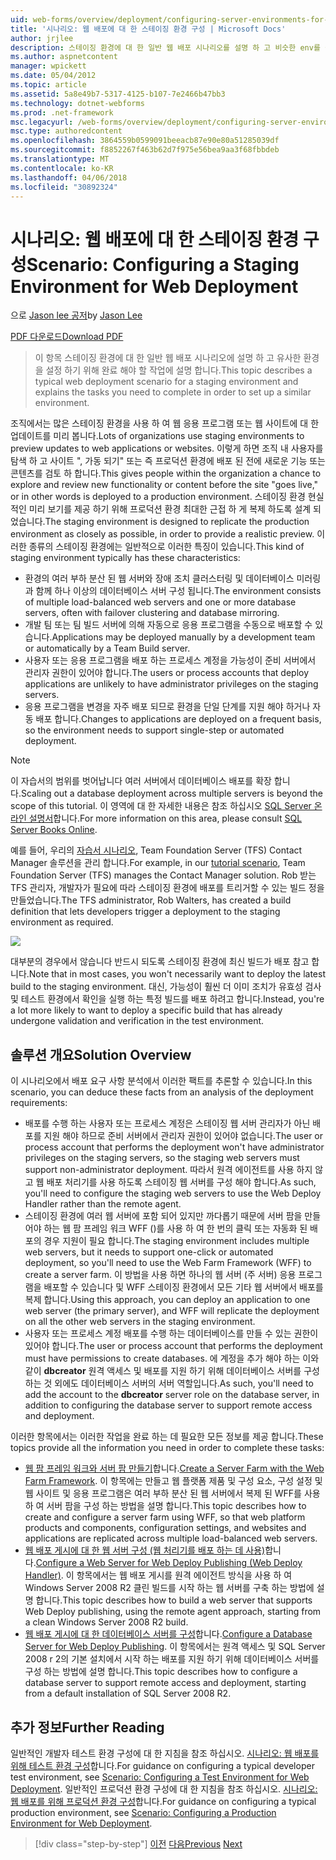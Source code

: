 ```yaml
---
uid: web-forms/overview/deployment/configuring-server-environments-for-web-deployment/scenario-configuring-a-staging-environment-for-web-deployment
title: '시나리오: 웹 배포에 대 한 스테이징 환경 구성 | Microsoft Docs'
author: jrjlee
description: 스테이징 환경에 대 한 일반 웹 배포 시나리오를 설명 하 고 비슷한 env를 설정 하기 위해 완료 해야 할 작업에 설명 하는이 항목...
ms.author: aspnetcontent
manager: wpickett
ms.date: 05/04/2012
ms.topic: article
ms.assetid: 5a8e49b7-5317-4125-b107-7e2466b47bb3
ms.technology: dotnet-webforms
ms.prod: .net-framework
msc.legacyurl: /web-forms/overview/deployment/configuring-server-environments-for-web-deployment/scenario-configuring-a-staging-environment-for-web-deployment
msc.type: authoredcontent
ms.openlocfilehash: 3864559b0599091beeacb87e90e80a51285039df
ms.sourcegitcommit: f8852267f463b62d7f975e56bea9aa3f68fbbdeb
ms.translationtype: MT
ms.contentlocale: ko-KR
ms.lasthandoff: 04/06/2018
ms.locfileid: "30892324"
---
```

<a name="scenario-configuring-a-staging-environment-for-web-deployment"></a><span data-ttu-id="6e3c2-103">시나리오: 웹 배포에 대 한 스테이징 환경 구성</span><span class="sxs-lookup"><span data-stu-id="6e3c2-103">Scenario: Configuring a Staging Environment for Web Deployment</span></span>
====================
<span data-ttu-id="6e3c2-104">으로 [Jason lee 공저](https://github.com/jrjlee)</span><span class="sxs-lookup"><span data-stu-id="6e3c2-104">by [Jason Lee](https://github.com/jrjlee)</span></span>

[<span data-ttu-id="6e3c2-105">PDF 다운로드</span><span class="sxs-lookup"><span data-stu-id="6e3c2-105">Download PDF</span></span>](https://msdnshared.blob.core.windows.net/media/MSDNBlogsFS/prod.evol.blogs.msdn.com/CommunityServer.Blogs.Components.WeblogFiles/00/00/00/63/56/8130.DeployingWebAppsInEnterpriseScenarios.pdf)

> <span data-ttu-id="6e3c2-106">이 항목 스테이징 환경에 대 한 일반 웹 배포 시나리오에 설명 하 고 유사한 환경을 설정 하기 위해 완료 해야 할 작업에 설명 합니다.</span><span class="sxs-lookup"><span data-stu-id="6e3c2-106">This topic describes a typical web deployment scenario for a staging environment and explains the tasks you need to complete in order to set up a similar environment.</span></span>


<span data-ttu-id="6e3c2-107">조직에서는 많은 스테이징 환경을 사용 하 여 웹 응용 프로그램 또는 웹 사이트에 대 한 업데이트를 미리 봅니다.</span><span class="sxs-lookup"><span data-stu-id="6e3c2-107">Lots of organizations use staging environments to preview updates to web applications or websites.</span></span> <span data-ttu-id="6e3c2-108">이렇게 하면 조직 내 사용자를 탐색 하 고 사이트 ", 가동 되기" 또는 즉 프로덕션 환경에 배포 된 전에 새로운 기능 또는 콘텐츠를 검토 하 합니다.</span><span class="sxs-lookup"><span data-stu-id="6e3c2-108">This gives people within the organization a chance to explore and review new functionality or content before the site "goes live," or in other words is deployed to a production environment.</span></span> <span data-ttu-id="6e3c2-109">스테이징 환경 현실적인 미리 보기를 제공 하기 위해 프로덕션 환경 최대한 근접 하 게 복제 하도록 설계 되었습니다.</span><span class="sxs-lookup"><span data-stu-id="6e3c2-109">The staging environment is designed to replicate the production environment as closely as possible, in order to provide a realistic preview.</span></span> <span data-ttu-id="6e3c2-110">이러한 종류의 스테이징 환경에는 일반적으로 이러한 특징이 있습니다.</span><span class="sxs-lookup"><span data-stu-id="6e3c2-110">This kind of staging environment typically has these characteristics:</span></span>

- <span data-ttu-id="6e3c2-111">환경의 여러 부하 분산 된 웹 서버와 장애 조치 클러스터링 및 데이터베이스 미러링과 함께 하나 이상의 데이터베이스 서버 구성 됩니다.</span><span class="sxs-lookup"><span data-stu-id="6e3c2-111">The environment consists of multiple load-balanced web servers and one or more database servers, often with failover clustering and database mirroring.</span></span>
- <span data-ttu-id="6e3c2-112">개발 팀 또는 팀 빌드 서버에 의해 자동으로 응용 프로그램을 수동으로 배포할 수 있습니다.</span><span class="sxs-lookup"><span data-stu-id="6e3c2-112">Applications may be deployed manually by a development team or automatically by a Team Build server.</span></span>
- <span data-ttu-id="6e3c2-113">사용자 또는 응용 프로그램을 배포 하는 프로세스 계정을 가능성이 준비 서버에서 관리자 권한이 있어야 합니다.</span><span class="sxs-lookup"><span data-stu-id="6e3c2-113">The users or process accounts that deploy applications are unlikely to have administrator privileges on the staging servers.</span></span>
- <span data-ttu-id="6e3c2-114">응용 프로그램을 변경을 자주 배포 되므로 환경을 단일 단계를 지원 해야 하거나 자동 배포 합니다.</span><span class="sxs-lookup"><span data-stu-id="6e3c2-114">Changes to applications are deployed on a frequent basis, so the environment needs to support single-step or automated deployment.</span></span>

> [!NOTE]
> <span data-ttu-id="6e3c2-115">이 자습서의 범위를 벗어납니다 여러 서버에서 데이터베이스 배포를 확장 합니다.</span><span class="sxs-lookup"><span data-stu-id="6e3c2-115">Scaling out a database deployment across multiple servers is beyond the scope of this tutorial.</span></span> <span data-ttu-id="6e3c2-116">이 영역에 대 한 자세한 내용은 참조 하십시오 [SQL Server 온라인 설명서](https://technet.microsoft.com/library/ms130214.aspx)합니다.</span><span class="sxs-lookup"><span data-stu-id="6e3c2-116">For more information on this area, please consult [SQL Server Books Online](https://technet.microsoft.com/library/ms130214.aspx).</span></span>


<span data-ttu-id="6e3c2-117">예를 들어, 우리의 [자습서 시나리오](../deploying-web-applications-in-enterprise-scenarios/enterprise-web-deployment-scenario-overview.md), Team Foundation Server (TFS) Contact Manager 솔루션을 관리 합니다.</span><span class="sxs-lookup"><span data-stu-id="6e3c2-117">For example, in our [tutorial scenario](../deploying-web-applications-in-enterprise-scenarios/enterprise-web-deployment-scenario-overview.md), Team Foundation Server (TFS) manages the Contact Manager solution.</span></span> <span data-ttu-id="6e3c2-118">Rob 받는 TFS 관리자, 개발자가 필요에 따라 스테이징 환경에 배포를 트리거할 수 있는 빌드 정을 만들었습니다.</span><span class="sxs-lookup"><span data-stu-id="6e3c2-118">The TFS administrator, Rob Walters, has created a build definition that lets developers trigger a deployment to the staging environment as required.</span></span>

![](scenario-configuring-a-staging-environment-for-web-deployment/_static/image1.png)

<span data-ttu-id="6e3c2-119">대부분의 경우에서 않습니다 반드시 되도록 스테이징 환경에 최신 빌드가 배포 참고 합니다.</span><span class="sxs-lookup"><span data-stu-id="6e3c2-119">Note that in most cases, you won't necessarily want to deploy the latest build to the staging environment.</span></span> <span data-ttu-id="6e3c2-120">대신, 가능성이 훨씬 더 이미 조치가 유효성 검사 및 테스트 환경에서 확인을 실행 하는 특정 빌드를 배포 하려고 합니다.</span><span class="sxs-lookup"><span data-stu-id="6e3c2-120">Instead, you're a lot more likely to want to deploy a specific build that has already undergone validation and verification in the test environment.</span></span>

## <a name="solution-overview"></a><span data-ttu-id="6e3c2-121">솔루션 개요</span><span class="sxs-lookup"><span data-stu-id="6e3c2-121">Solution Overview</span></span>

<span data-ttu-id="6e3c2-122">이 시나리오에서 배포 요구 사항 분석에서 이러한 팩트를 추론할 수 있습니다.</span><span class="sxs-lookup"><span data-stu-id="6e3c2-122">In this scenario, you can deduce these facts from an analysis of the deployment requirements:</span></span>

- <span data-ttu-id="6e3c2-123">배포를 수행 하는 사용자 또는 프로세스 계정은 스테이징 웹 서버 관리자가 아닌 배포를 지원 해야 하므로 준비 서버에서 관리자 권한이 있어야 없습니다.</span><span class="sxs-lookup"><span data-stu-id="6e3c2-123">The user or process account that performs the deployment won't have administrator privileges on the staging servers, so the staging web servers must support non-administrator deployment.</span></span> <span data-ttu-id="6e3c2-124">따라서 원격 에이전트를 사용 하지 않고 웹 배포 처리기를 사용 하도록 스테이징 웹 서버를 구성 해야 합니다.</span><span class="sxs-lookup"><span data-stu-id="6e3c2-124">As such, you'll need to configure the staging web servers to use the Web Deploy Handler rather than the remote agent.</span></span>
- <span data-ttu-id="6e3c2-125">스테이징 환경에 여러 웹 서버에 포함 되어 있지만 까다롭기 때문에 서버 팜을 만들어야 하는 웹 팜 프레임 워크 WFF ()를 사용 하 여 한 번의 클릭 또는 자동화 된 배포의 경우 지원이 필요 합니다.</span><span class="sxs-lookup"><span data-stu-id="6e3c2-125">The staging environment includes multiple web servers, but it needs to support one-click or automated deployment, so you'll need to use the Web Farm Framework (WFF) to create a server farm.</span></span> <span data-ttu-id="6e3c2-126">이 방법을 사용 하면 하나의 웹 서버 (주 서버) 응용 프로그램을 배포할 수 있습니다 및 WFF 스테이징 환경에서 모든 기타 웹 서버에서 배포를 복제 합니다.</span><span class="sxs-lookup"><span data-stu-id="6e3c2-126">Using this approach, you can deploy an application to one web server (the primary server), and WFF will replicate the deployment on all the other web servers in the staging environment.</span></span>
- <span data-ttu-id="6e3c2-127">사용자 또는 프로세스 계정 배포를 수행 하는 데이터베이스를 만들 수 있는 권한이 있어야 합니다.</span><span class="sxs-lookup"><span data-stu-id="6e3c2-127">The user or process account that performs the deployment must have permissions to create databases.</span></span> <span data-ttu-id="6e3c2-128">에 계정을 추가 해야 하는 이와 같이 **dbcreator** 원격 액세스 및 배포를 지원 하기 위해 데이터베이스 서버를 구성 하는 것 외에도 데이터베이스 서버의 서버 역할입니다.</span><span class="sxs-lookup"><span data-stu-id="6e3c2-128">As such, you'll need to add the account to the **dbcreator** server role on the database server, in addition to configuring the database server to support remote access and deployment.</span></span>

<span data-ttu-id="6e3c2-129">이러한 항목에서는 이러한 작업을 완료 하는 데 필요한 모든 정보를 제공 합니다.</span><span class="sxs-lookup"><span data-stu-id="6e3c2-129">These topics provide all the information you need in order to complete these tasks:</span></span>

- <span data-ttu-id="6e3c2-130">[웹 팜 프레임 워크와 서버 팜 만들기](creating-a-server-farm-with-the-web-farm-framework.md)합니다.</span><span class="sxs-lookup"><span data-stu-id="6e3c2-130">[Create a Server Farm with the Web Farm Framework](creating-a-server-farm-with-the-web-farm-framework.md).</span></span> <span data-ttu-id="6e3c2-131">이 항목에는 만들고 웹 플랫폼 제품 및 구성 요소, 구성 설정 및 웹 사이트 및 응용 프로그램은 여러 부하 분산 된 웹 서버에서 복제 된 WFF를 사용 하 여 서버 팜을 구성 하는 방법을 설명 합니다.</span><span class="sxs-lookup"><span data-stu-id="6e3c2-131">This topic describes how to create and configure a server farm using WFF, so that web platform products and components, configuration settings, and websites and applications are replicated across multiple load-balanced web servers.</span></span>
- <span data-ttu-id="6e3c2-132">[웹 배포 게시에 대 한 웹 서버 구성 (웹 처리기를 배포 하는 데 사용)](configuring-a-web-server-for-web-deploy-publishing-web-deploy-handler.md)합니다.</span><span class="sxs-lookup"><span data-stu-id="6e3c2-132">[Configure a Web Server for Web Deploy Publishing (Web Deploy Handler)](configuring-a-web-server-for-web-deploy-publishing-web-deploy-handler.md).</span></span> <span data-ttu-id="6e3c2-133">이 항목에서는 웹 배포 게시를 원격 에이전트 방식을 사용 하 여 Windows Server 2008 R2 클린 빌드를 시작 하는 웹 서버를 구축 하는 방법에 설명 합니다.</span><span class="sxs-lookup"><span data-stu-id="6e3c2-133">This topic describes how to build a web server that supports Web Deploy publishing, using the remote agent approach, starting from a clean Windows Server 2008 R2 build.</span></span>
- <span data-ttu-id="6e3c2-134">[웹 배포 게시에 대 한 데이터베이스 서버를 구성](configuring-a-database-server-for-web-deploy-publishing.md)합니다.</span><span class="sxs-lookup"><span data-stu-id="6e3c2-134">[Configure a Database Server for Web Deploy Publishing](configuring-a-database-server-for-web-deploy-publishing.md).</span></span> <span data-ttu-id="6e3c2-135">이 항목에서는 원격 액세스 및 SQL Server 2008 r 2의 기본 설치에서 시작 하는 배포를 지원 하기 위해 데이터베이스 서버를 구성 하는 방법에 설명 합니다.</span><span class="sxs-lookup"><span data-stu-id="6e3c2-135">This topic describes how to configure a database server to support remote access and deployment, starting from a default installation of SQL Server 2008 R2.</span></span>

## <a name="further-reading"></a><span data-ttu-id="6e3c2-136">추가 정보</span><span class="sxs-lookup"><span data-stu-id="6e3c2-136">Further Reading</span></span>

<span data-ttu-id="6e3c2-137">일반적인 개발자 테스트 환경 구성에 대 한 지침을 참조 하십시오. [시나리오: 웹 배포를 위해 테스트 환경 구성](scenario-configuring-a-test-environment-for-web-deployment.md)합니다.</span><span class="sxs-lookup"><span data-stu-id="6e3c2-137">For guidance on configuring a typical developer test environment, see [Scenario: Configuring a Test Environment for Web Deployment](scenario-configuring-a-test-environment-for-web-deployment.md).</span></span> <span data-ttu-id="6e3c2-138">일반적인 프로덕션 환경 구성에 대 한 지침을 참조 하십시오. [시나리오: 웹 배포를 위해 프로덕션 환경 구성](scenario-configuring-a-production-environment-for-web-deployment.md)합니다.</span><span class="sxs-lookup"><span data-stu-id="6e3c2-138">For guidance on configuring a typical production environment, see [Scenario: Configuring a Production Environment for Web Deployment](scenario-configuring-a-production-environment-for-web-deployment.md).</span></span>

> [!div class="step-by-step"]
> <span data-ttu-id="6e3c2-139">[이전](scenario-configuring-a-test-environment-for-web-deployment.md)
> [다음](scenario-configuring-a-production-environment-for-web-deployment.md)</span><span class="sxs-lookup"><span data-stu-id="6e3c2-139">[Previous](scenario-configuring-a-test-environment-for-web-deployment.md)
[Next](scenario-configuring-a-production-environment-for-web-deployment.md)</span></span>
